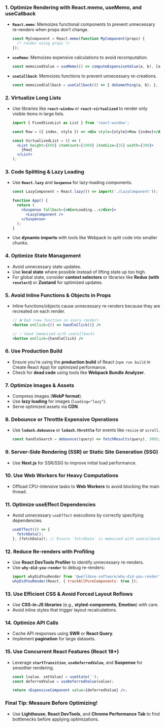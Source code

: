 ### **1. Optimize Rendering with React.memo, useMemo, and useCallback**
- **`React.memo`**: Memoizes functional components to prevent unnecessary re-renders when props don’t change.
  ```jsx
  const MyComponent = React.memo(function MyComponent(props) {
    /* render using props */
  });
  ```
- **`useMemo`**: Memoizes expensive calculations to avoid recomputation.
  ```jsx
  const memoizedValue = useMemo(() => computeExpensiveValue(a, b), [a, b]);
  ```
- **`useCallback`**: Memoizes functions to prevent unnecessary re-creations.
  ```jsx
  const memoizedCallback = useCallback(() => { doSomething(a, b); }, [a, b]);
  ```

### **2. Virtualize Long Lists**
- Use libraries like **`react-window`** or **`react-virtualized`** to render only visible items in large lists.
  ```jsx
  import { FixedSizeList as List } from 'react-window';

  const Row = ({ index, style }) => <div style={style}>Row {index}</div>;

  const VirtualizedList = () => (
    <List height={600} itemCount={1000} itemSize={35} width={300}>
      {Row}
    </List>
  );
  ```

### **3. Code Splitting & Lazy Loading**
- Use **`React.lazy`** and **`Suspense`** for lazy-loading components.
  ```jsx
  const LazyComponent = React.lazy(() => import('./LazyComponent'));

  function App() {
    return (
      <Suspense fallback={<div>Loading...</div>}>
        <LazyComponent />
      </Suspense>
    );
  }
  ```
- Use **dynamic imports** with tools like Webpack to split code into smaller chunks.

### **4. Optimize State Management**
- Avoid unnecessary state updates.
- Use **local state** where possible instead of lifting state up too high.
- For global state, consider **context selectors** or libraries like **Redux (with `reselect`)** or **Zustand** for optimized updates.

### **5. Avoid Inline Functions & Objects in Props**
- Inline functions/objects cause unnecessary re-renders because they are recreated on each render.
  ```jsx
  // ❌ Bad (new function on every render)
  <button onClick={() => handleClick()} />

  // ✅ Good (memoized with useCallback)
  <button onClick={handleClick} />
  ```

### **6. Use Production Build**
- Ensure you’re using the **production build** of React (`npm run build` in Create React App) for optimized performance.
- Check for **dead code** using tools like **Webpack Bundle Analyzer**.

### **7. Optimize Images & Assets**
- Compress images (**WebP format**).
- Use **lazy loading** for images (`loading="lazy"`).
- Serve optimized assets via **CDN**.

### **8. Debounce or Throttle Expensive Operations**
- Use **`lodash.debounce`** or **`lodash.throttle`** for events like `resize` or `scroll`.
  ```jsx
  const handleSearch = debounce((query) => fetchResults(query), 300);
  ```

### **9. Server-Side Rendering (SSR) or Static Site Generation (SSG)**
- Use **Next.js** for SSR/SSG to improve initial load performance.

### **10. Use Web Workers for Heavy Computations**
- Offload CPU-intensive tasks to **Web Workers** to avoid blocking the main thread.

### **11. Optimize useEffect Dependencies**
- Avoid unnecessary `useEffect` executions by correctly specifying dependencies.
  ```jsx
  useEffect(() => {
    fetchData();
  }, [fetchData]); // Ensure `fetchData` is memoized with useCallback
  ```

### **12. Reduce Re-renders with Profiling**
- Use **React DevTools Profiler** to identify unnecessary re-renders.
- Use **`why-did-you-render`** to debug re-renders:
  ```js
  import whyDidYouRender from '@welldone-software/why-did-you-render';
  whyDidYouRender(React, { trackAllPureComponents: true });
  ```

### **13. Use Efficient CSS & Avoid Forced Layout Reflows**
- Use **CSS-in-JS libraries** (e.g., **styled-components**, **Emotion**) with care.
- Avoid inline styles that trigger layout recalculations.

### **14. Optimize API Calls**
- Cache API responses using **SWR** or **React Query**.
- Implement **pagination** for large datasets.

### **15. Use Concurrent React Features (React 18+)**
- Leverage **`startTransition`**, **`useDeferredValue`**, and **Suspense** for smoother rendering.
  ```jsx
  const [value, setValue] = useState('');
  const deferredValue = useDeferredValue(value);

  return <ExpensiveComponent value={deferredValue} />;
  ```

### **Final Tip: Measure Before Optimizing!**
- Use **Lighthouse**, **React DevTools**, and **Chrome Performance Tab** to find bottlenecks before applying optimizations.
